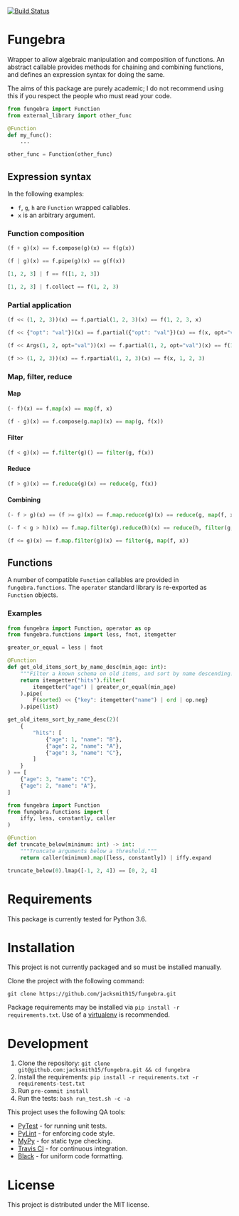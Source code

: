 [![Build Status](https://travis-ci.com/jacksmith15/fungebra.svg?token=JrMQr8Ynsmu5tphpTQ2p&branch=master)](https://travis-ci.com/jacksmith15/fungebra)
# Fungebra
Wrapper to allow algebraic manipulation and composition of functions. An abstract callable provides methods for chaining and combining functions, and defines an expression syntax for doing the same.

The aims of this package are purely academic; I do not recommend using this if you respect the people who must read your code.

```python
from fungebra import Function
from external_library import other_func

@Function
def my_func():
    ...

other_func = Function(other_func)
```

## Expression syntax

In the following examples:
- `f`, `g`, `h` are `Function` wrapped callables.
- `x` is an arbitrary argument.

### Function composition

```python
(f + g)(x) == f.compose(g)(x) == f(g(x))
```

```python
(f | g)(x) == f.pipe(g)(x) == g(f(x))
```

```python
[1, 2, 3] | f == f([1, 2, 3])
```

```python
[1, 2, 3] | f.collect == f(1, 2, 3)
```

### Partial application

```python
(f << (1, 2, 3))(x) == f.partial(1, 2, 3)(x) == f(1, 2, 3, x)
```

```python
(f << {"opt": "val"})(x) == f.partial({"opt": "val"})(x) == f(x, opt="val")
```

```python
(f << Args(1, 2, opt="val"))(x) == f.partial(1, 2, opt="val")(x) == f(1, 2, x, opt="val")
```

```python
(f >> (1, 2, 3))(x) == f.rpartial(1, 2, 3)(x) == f(x, 1, 2, 3)
```

### Map, filter, reduce

#### Map
```python
(- f)(x) == f.map(x) == map(f, x)
```

```python
(f - g)(x) == f.compose(g.map)(x) == map(g, f(x))
```

#### Filter
```python
(f < g)(x) == f.filter(g)() == filter(g, f(x))
```

#### Reduce
```python
(f > g)(x) == f.reduce(g)(x) == reduce(g, f(x))
```

#### Combining
```python
(- f > g)(x) == (f >= g)(x) == f.map.reduce(g)(x) == reduce(g, map(f, x))
```

```python
(- f < g > h)(x) == f.map.filter(g).reduce(h)(x) == reduce(h, filter(g, map(f, x)))
```

```python
(f <= g)(x) == f.map.filter(g)(x) == filter(g, map(f, x))
```

## Functions
A number of compatible `Function` callables are provided in `fungebra.functions`. The `operator` standard library is re-exported as `Function` objects.

### Examples
```python
from fungebra import Function, operator as op
from fungebra.functions import less, fnot, itemgetter

greater_or_equal = less | fnot

@Function
def get_old_items_sort_by_name_desc(min_age: int):
    """Filter a known schema on old items, and sort by name descending."""
    return itemgetter("hits").filter(
        itemgetter("age") | greater_or_equal(min_age)
    ).pipe(
        F(sorted) << {"key": itemgetter("name") | ord | op.neg}
    ).pipe(list)

get_old_items_sort_by_name_desc(2)(
    {
        "hits": [
            {"age": 1, "name": "B"},
            {"age": 2, "name": "A"},
            {"age": 3, "name": "C"},
        ]
    }
) == [
    {"age": 3, "name": "C"},
    {"age": 2, "name": "A"},
]
```

```python
from fungebra import Function
from fungebra.functions import (
    iffy, less, constantly, caller
)

@Function
def truncate_below(minimum: int) -> int: 
    """Truncate arguments below a threshold."""
    return caller(minimum).map([less, constantly]) | iffy.expand

truncate_below(0).lmap([-1, 2, 4]) == [0, 2, 4]
```

# Requirements
This package is currently tested for Python 3.6.

# Installation
This project is not currently packaged and so must be installed manually.

Clone the project with the following command:
```
git clone https://github.com/jacksmith15/fungebra.git
```

Package requirements may be installed via `pip install -r requirements.txt`. Use of a [virtualenv](https://virtualenv.pypa.io/) is recommended.

# Development
1. Clone the repository: `git clone git@github.com:jacksmith15/fungebra.git && cd fungebra`
2. Install the requirements: `pip install -r requirements.txt -r requirements-test.txt`
3. Run `pre-commit install`
4. Run the tests: `bash run_test.sh -c -a`

This project uses the following QA tools:
- [PyTest](https://docs.pytest.org/en/latest/) - for running unit tests.
- [PyLint](https://www.pylint.org/) - for enforcing code style.
- [MyPy](http://mypy-lang.org/) - for static type checking.
- [Travis CI](https://travis-ci.org/) - for continuous integration.
- [Black](https://black.readthedocs.io/en/stable/) - for uniform code formatting.

# License
This project is distributed under the MIT license.
